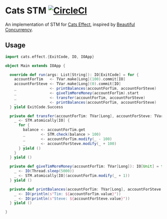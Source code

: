 Cats STM [![CircleCI](https://circleci.com/gh/TimWSpence/cats-stm/tree/master.svg?style=svg)](https://circleci.com/gh/TimWSpence/cats-stm/tree/master)
========

An implementation of STM for [Cats Effect](https://typelevel.org/cats-effect/), inspired by
[Beautiful Concurrency](https://www.microsoft.com/en-us/research/wp-content/uploads/2016/02/beautiful.pdf).

Usage
-----

```scala
import cats.effect.{ExitCode, IO, IOApp}

object Main extends IOApp {

  override def run(args: List[String]): IO[ExitCode] = for {
    accountForTim   <- TVar.make[Long](100).commit[IO]
    accountForSteve <- TVar.make[Long](0).commit[IO]
    _               <- printBalances(accountForTim, accountForSteve)
    _               <- giveTimMoreMoney(accountForTim).start
    _               <- transfer(accountForTim, accountForSteve)
    _               <- printBalances(accountForTim, accountForSteve)
  } yield ExitCode.Success

  private def transfer(accountForTim: TVar[Long], accountForSteve: TVar[Long]): IO[Unit] = for {
    _ <- STM.atomically[IO] {
      for {
        balance <- accountForTim.get
        _       <- STM.check(balance > 100)
        _       <- accountForTim.modify(_ - 100)
        _       <- accountForSteve.modify(_ + 100)
      } yield ()
    }
  } yield ()

  private def giveTimMoreMoney(accountForTim: TVar[Long]): IO[Unit] = for {
    _ <- IO(Thread.sleep(5000))
    _ <- STM.atomically[IO](accountForTim.modify(_ + 1))
  } yield ()

  private def printBalances(accountForTim: TVar[Long], accountForSteve: TVar[Long]): IO[Unit] = for {
    _ <- IO(println(s"Tim: ${accountForTim.value}"))
    _ <- IO(println(s"Steve: ${accountForSteve.value}"))
  } yield ()

}
```
